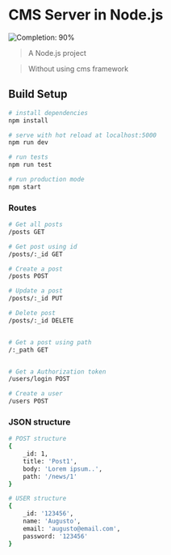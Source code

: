 # CMS Server in Node.js

![Completion: 90%](https://img.shields.io/badge/completion-90%25-green.svg)

> A Node.js project

> Without using cms framework

## Build Setup

``` bash
# install dependencies
npm install

# serve with hot reload at localhost:5000
npm run dev

# run tests
npm run test

# run production mode
npm start
```

### Routes

``` bash
# Get all posts
/posts GET

# Get post using id
/posts/:_id GET

# Create a post
/posts POST

# Update a post
/posts/:_id PUT

# Delete post
/posts/:_id DELETE


# Get a post using path
/:_path GET


# Get a Authorization token
/users/login POST

# Create a user
/users POST
```
### JSON structure 

``` bash
# POST structure
{
    _id: 1, 
    title: 'Post1', 
    body: 'Lorem ipsum..', 
    path: '/news/1' 
}

# USER structure
{
    _id: '123456',
    name: 'Augusto',
    email: 'augusto@email.com',
    password: '123456'
}
```
